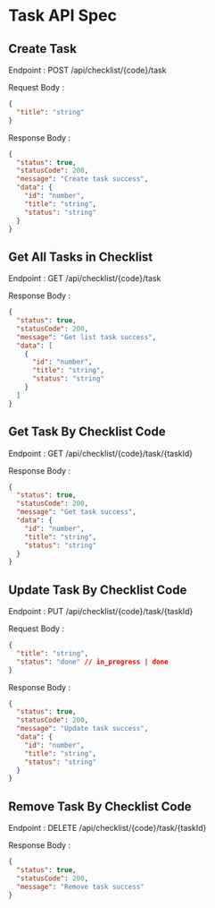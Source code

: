 # Task API Spec

## Create Task

Endpoint : POST /api/checklist/{code}/task

Request Body :

```json
{
  "title": "string"
}
```

Response Body :

```json
{
  "status": true,
  "statusCode": 200,
  "message": "Create task success",
  "data": {
    "id": "number",
    "title": "string",
    "status": "string"
  }
}
```

## Get All Tasks in Checklist

Endpoint : GET /api/checklist/{code}/task

Response Body :

```json
{
  "status": true,
  "statusCode": 200,
  "message": "Get list task success",
  "data": [
    {
      "id": "number",
      "title": "string",
      "status": "string"
    }
  ]
}
```

## Get Task By Checklist Code

Endpoint : GET /api/checklist/{code}/task/{taskId}

Response Body :

```json
{
  "status": true,
  "statusCode": 200,
  "message": "Get task success",
  "data": {
    "id": "number",
    "title": "string",
    "status": "string"
  }
}
```

## Update Task By Checklist Code

Endpoint : PUT /api/checklist/{code}/task/{taskId}

Request Body :

```json
{
  "title": "string",
  "status": "done" // in_progress | done
}
```

Response Body :

```json
{
  "status": true,
  "statusCode": 200,
  "message": "Update task success",
  "data": {
    "id": "number",
    "title": "string",
    "status": "string"
  }
}
```

## Remove Task By Checklist Code

Endpoint : DELETE /api/checklist/{code}/task/{taskId}

Response Body :

```json
{
  "status": true,
  "statusCode": 200,
  "message": "Remove task success"
}
```
